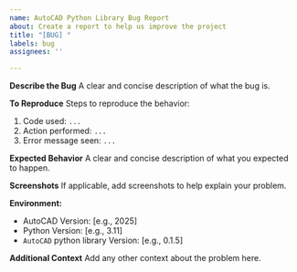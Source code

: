 ```yaml
---
name: AutoCAD Python Library Bug Report
about: Create a report to help us improve the project
title: "[BUG] "
labels: bug
assignees: ''

---
```


**Describe the Bug**
A clear and concise description of what the bug is.

**To Reproduce**
Steps to reproduce the behavior:
1.  Code used: `...`
2.  Action performed: `...`
3.  Error message seen: `...`

**Expected Behavior**
A clear and concise description of what you expected to happen.

**Screenshots**
If applicable, add screenshots to help explain your problem.

**Environment:**
 - AutoCAD Version: [e.g., 2025]
 - Python Version: [e.g., 3.11]
 - `AutoCAD` python library Version: [e.g., 0.1.5]

**Additional Context**
Add any other context about the problem here.
